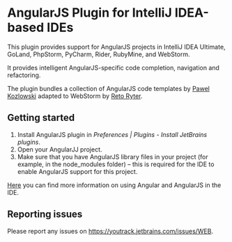 # AngularJS Plugin for IntelliJ IDEA-based IDEs

This plugin provides support for AngularJS projects in IntelliJ IDEA Ultimate, GoLand, PhpStorm, PyCharm, Rider, RubyMine, and WebStorm.

It provides intelligent AngularJS-specific code completion, navigation and refactoring. 

The plugin bundles a collection of AngularJS code templates by [Pawel Kozlowski](https://github.com/pkozlowski-opensource) adapted to WebStorm by [Reto Ryter](https://github.com/rryter).

## Getting started

1. Install AngularJS plugin in *Preferences | Plugins - Install JetBrains plugins*.
2. Open your AngularJJ project.
3. Make sure that you have AngularJS library files in your project (for example, in the node_modules folder) – this is required for the IDE to enable AngularJS support for this project.

[Here](https://www.jetbrains.com/help/webstorm/angular.html) you can find more information on using Angular and AngularJS in the IDE.

## Reporting issues
Please report any issues on https://youtrack.jetbrains.com/issues/WEB.